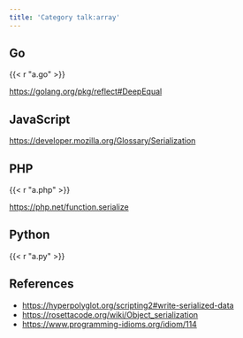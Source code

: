```yaml
---
title: 'Category talk:array'
---
```


## Go

{{< r "a.go" >}}

<https://golang.org/pkg/reflect#DeepEqual>

## JavaScript

<https://developer.mozilla.org/Glossary/Serialization>

## PHP

{{< r "a.php" >}}

<https://php.net/function.serialize>

## Python

{{< r "a.py" >}}

## References

- <https://hyperpolyglot.org/scripting2#write-serialized-data>
- <https://rosettacode.org/wiki/Object_serialization>
- <https://www.programming-idioms.org/idiom/114>
